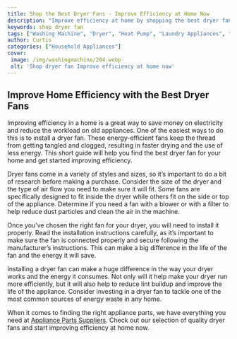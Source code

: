 ```yaml
---
title: Shop the Best Dryer Fans - Improve Efficiency at Home Now
description: "Improve efficiency at home by shopping the best dryer fans Find the perfect fan today and reap the benefits of a better functioning home"
keywords: shop dryer fan
tags: ["Washing Machine", "Dryer", "Heat Pump", "Laundry Appliances", "Buy Appliance"]
author: Curtis
categories: ["Household Appliances"]
cover: 
 image: /img/washingmachine/204.webp
 alt: 'Shop dryer fan Improve efficiency at home now'
---
```

## Improve Home Efficiency with the Best Dryer Fans 

Improving efficiency in a home is a great way to save money on electricity and reduce the workload on old appliances. One of the easiest ways to do this is to install a dryer fan. These energy-efficient fans keep the thread from getting tangled and clogged, resulting in faster drying and the use of less energy. This short guide will help you find the best dryer fan for your home and get started improving efficiency. 

Dryer fans come in a variety of styles and sizes, so it’s important to do a bit of research before making a purchase. Consider the size of the dryer and the type of air flow you need to make sure it will fit. Some fans are specifically designed to fit inside the dryer while others fit on the side or top of the appliance. Determine if you need a fan with a blower or with a filter to help reduce dust particles and clean the air in the machine. 

Once you’ve chosen the right fan for your dryer, you will need to install it properly. Read the installation instructions carefully, as it’s important to make sure the fan is connected properly and secure following the manufacturer’s instructions. This can make a big difference in the life of the fan and the energy it will save. 

Installing a dryer fan can make a huge difference in the way your dryer works and the energy it consumes. Not only will it help make your dryer run more efficiently, but it will also help to reduce lint buildup and improve the life of the appliance. Consider investing in a dryer fan to tackle one of the most common sources of energy waste in any home. 

When it comes to finding the right appliance parts, we have everything you need at [Appliance Parts Suppliers](.pages/appliance-parts-suppliers/). Check out our selection of quality dryer fans and start improving efficiency at home now.
